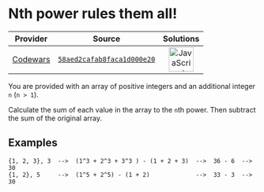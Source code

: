 [_metadata_:generated]: - "true"

# Nth power rules them all!

<!-- INFO TABLE BEGIN -->

| Provider                                        | Source                                                                               | Solutions                                                                                                                                                    |
| :---------------------------------------------: | :----------------------------------------------------------------------------------: | :----------------------------------------------------------------------------------------------------------------------------------------------------------: |
| [Codewars](../../../docs/providers/Codewars.md) | [`58aed2cafab8faca1d000e20`](https://www.codewars.com/kata/58aed2cafab8faca1d000e20) | [<img src="https://res.cloudinary.com/rascaltwo/image/upload/v1631924076/javascript_ehszr7.svg" alt="JavaScript" title="JavaScript" width="50" />](solve.js) |

<!-- INFO TABLE END -->

You are provided with an array of positive integers and an additional integer `n` (`n > 1`).

Calculate the sum of each value in the array to the `n`th power. Then subtract the sum of the original array.


## Examples
```
{1, 2, 3}, 3  -->  (1^3 + 2^3 + 3^3 ) - (1 + 2 + 3)  -->  36 - 6  -->  30
{1, 2}, 5     -->  (1^5 + 2^5) - (1 + 2)             -->  33 - 3  -->  30
```
